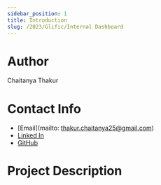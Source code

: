 ```yaml
---
sidebar_position: 1
title: Introduction
slug: /2023/Glific/Internal Dashboard
---
```


# Author

Chaitanya Thakur

# Contact Info

- [Email](mailto: thakur.chaitanya25@gmail.com)
- [Linked In](https://www.linkedin.com/in/chaitanya-thakur-/)
- [GitHub](https://github.com/Chaitanya1512)

# Project Description
